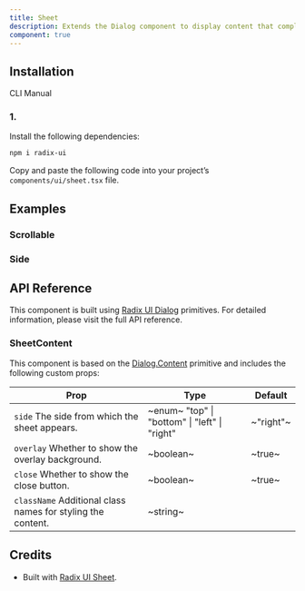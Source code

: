 ```yaml
---
title: Sheet
description: Extends the Dialog component to display content that complements the main content of the screen.
component: true
---
```


## Installation

CLI
Manual

### 1.

Install the following dependencies:

```bash
npm i radix-ui
```

Copy and paste the following code into your project’s `components/ui/sheet.tsx` file.

## Examples

### Scrollable

### Side

## API Reference

This component is built using [Radix UI Dialog](https://www.radix-ui.com/primitives/docs/components/dialog) primitives. For detailed information, please visit the full API reference.

### SheetContent

This component is based on the [Dialog.Content](https://www.radix-ui.com/primitives/docs/components/dialog#content) primitive and includes the following custom props:

| **Prop**                                                    | **Type**                                      | **Default** |
| ----------------------------------------------------------- | --------------------------------------------- | ----------- |
| `side` The side from which the sheet appears.               | ~enum~ "top" \| "bottom" \| "left" \| "right" | ~"right"~   |
| `overlay` Whether to show the overlay background.           | ~boolean~                                     | ~true~      |
| `close` Whether to show the close button.                   | ~boolean~                                     | ~true~      |
| `className` Additional class names for styling the content. | ~string~                                      |             |

## Credits

- Built with [Radix UI Sheet](https://www.radix-ui.com/primitives/docs/components/dialog).
